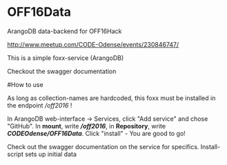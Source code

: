 # OFF16Data
ArangoDB data-backend for OFF16Hack

http://www.meetup.com/CODE-Odense/events/230846747/

This is a simple foxx-service (ArangoDB)

Checkout the swagger documentation


#How to use

As long as collection-names are hardcoded, this foxx must be installed in the endpoint */off2016* !
 
In ArangoDB web-interface -> Services, click "Add service" and chose "GitHub". In **mount**, write **_/off2016_**, in **Repository**, write **_CODEOdense/OFF16Data_**. Click "install" - You are good to go!

Check out the swagger documentation on the service for specifics.
Install-script sets up initial data
